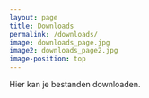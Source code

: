 ```yaml
---
layout: page
title: Downloads
permalink: /downloads/
image: downloads_page.jpg
image2: downloads_page2.jpg
image-position: top
---
```


Hier kan je bestanden downloaden.